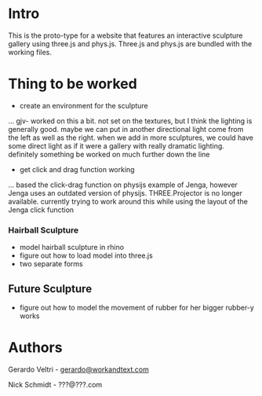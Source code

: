 # Intro

This is the proto-type for a website that features an interactive sculpture gallery using three.js and phys.js. Three.js and phys.js are bundled with the working files.

# Thing to be worked

- create an environment for the sculpture

...  gjv- worked on this a bit. not set on the textures, but I think the lighting is generally good. maybe we can put in another directional light come from the left as well as the right. when we add in more sculptures, we could have some direct light as if it were a gallery with really dramatic lighting. definitely something be worked on much further down the line

- get click and drag function working

...  based the click-drag function on physijs example of Jenga, however Jenga uses an outdated version of physijs. THREE.Projector is no longer available. currently trying to work around this while using the layout of the Jenga click function



### Hairball Sculpture

- model hairball sculpture in rhino
- figure out how to load model into three.js
- two separate forms

## Future Sculpture

- figure out how to model the movement of rubber for her bigger rubber-y works

# Authors

Gerardo Veltri - gerardo@workandtext.com

Nick Schmidt - ???@???.com